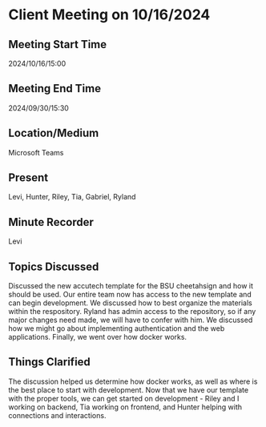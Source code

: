 # Client Meeting on 10/16/2024

## Meeting Start Time

2024/10/16/15:00

## Meeting End Time

2024/09/30/15:30

## Location/Medium

Microsoft Teams

## Present

Levi, Hunter, Riley, Tia, Gabriel, Ryland

## Minute Recorder

Levi

## Topics Discussed

Discussed the new accutech template for the BSU cheetahsign and how it should be used. Our entire team now has access to the new
template and can begin development. We discussed how to best organize the materials within the respository. Ryland has
admin access to the repository, so if any major changes need made, we will have to confer with him. We discussed how we might
go about implementing authentication and the web applications. Finally, we went over how docker works.

## Things Clarified

The discussion helped us determine how docker works, as well as where is the best place to start with development. Now that we
have our template with the proper tools, we can get started on development - Riley and I working on backend, Tia working on
frontend, and Hunter helping with connections and interactions.